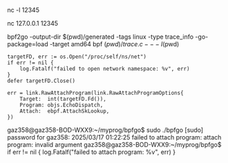 
nc -l 12345

nc 127.0.0.1 12345

bpf2go -output-dir $(pwd)/generated -tags linux -type trace_info -go-package=load -target amd64 bpf $(pwd)/trace.c -- -I$(pwd)

	targetFD, err := os.Open("/proc/self/ns/net")
	if err != nil {
		log.Fatalf("failed to open network namespace: %v", err)
	}
	defer targetFD.Close()

	err = link.RawAttachProgram(link.RawAttachProgramOptions{
		Target:  int(targetFD.Fd()),
		Program: objs.EchoDispatch,
		Attach:  ebpf.AttachSkLookup,
	})

gaz358@gaz358-BOD-WXX9:~/myprog/bpfgo$ sudo ./bpfgo
[sudo] password for gaz358: 
2025/03/17 01:22:25 failed to attach program: attach program: invalid argument
gaz358@gaz358-BOD-WXX9:~/myprog/bpfgo$ 
	if err != nil {
		log.Fatalf("failed to attach program: %v", err)
	}







